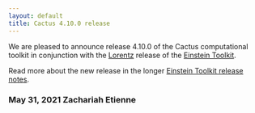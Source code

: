 ```yaml
---
layout: default
title: Cactus 4.10.0 release
---
```

We are pleased to announce release 4.10.0 of the Cactus computational toolkit
in conjunction with the [Lorentz](https://en.wikipedia.org/wiki/Hendrik_Lorentz)
release of the
[Einstein Toolkit](https://einsteintoolkit.org).

Read more about the new release in the longer
[Einstein Toolkit release notes](https://einsteintoolkit.org/about/releases/ET_2021_05_announcement.html).

### May 31, 2021 Zachariah Etienne
